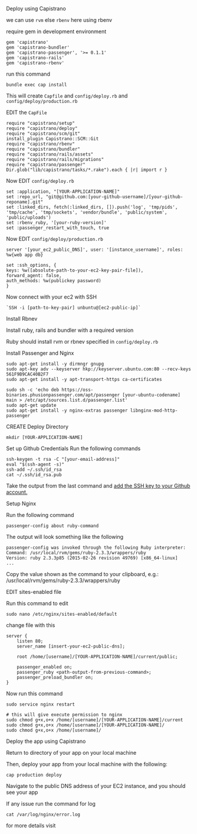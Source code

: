 Deploy using Capistrano

we can use `rvm` else `rbenv` here using rbenv

require gem in development environment

    gem 'capistrano'
    gem 'capistrano-bundler'
    gem 'capistrano-passenger', '>= 0.1.1'
    gem 'capistrano-rails'
    gem 'capistrano-rbenv'

run this command 

    bundle exec cap install

This will create `Capfile` and `config/deploy.rb` and `config/deploy/production.rb`

EDIT the `CapFile`

    require "capistrano/setup"
    require "capistrano/deploy"
    require "capistrano/scm/git"
    install_plugin Capistrano::SCM::Git
    require "capistrano/rbenv"
    require "capistrano/bundler"
    require "capistrano/rails/assets"
    require "capistrano/rails/migrations"
    require "capistrano/passenger"
    Dir.glob("lib/capistrano/tasks/*.rake").each { |r| import r }

Now EDIT `config/deploy.rb`
   
    set :application, "[YOUR-APPLICATION-NAME]"
    set :repo_url, "git@github.com:[your-github-username]/[your-github-reponame].git"
    set :linked_dirs, fetch(:linked_dirs, []).push('log', 'tmp/pids', 'tmp/cache', 'tmp/sockets', 'vendor/bundle', 'public/system', 'public/uploads')
    set :rbenv_ruby, '[your-ruby-version]'
    set :passenger_restart_with_touch, true

Now EDIT `config/deploy/production.rb`

    server '[your_ec2_public_DNS]', user: '[instance_username]', roles: %w{web app db}

    set :ssh_options, {
    keys: %w([absolute-path-to-your-ec2-key-pair-file]),
    forward_agent: false,
    auth_methods: %w(publickey password)
    }


Now connect with your ec2 with SSH
    
    `SSH -i [path-to-key-pair] unbuntu@[ec2-public-ip]`

Install Rbnev

Install ruby, rails and bundler with a required version

Ruby should install rvm or rbnev specified in `config/deploy.rb`

Install Passenger and Nginx

    sudo apt-get install -y dirmngr gnupg
    sudo apt-key adv --keyserver hkp://keyserver.ubuntu.com:80 --recv-keys 561F9B9CAC40B2F7
    sudo apt-get install -y apt-transport-https ca-certificates

    sudo sh -c 'echo deb https://oss-binaries.phusionpassenger.com/apt/passenger [your-ubuntu-codename] main > /etc/apt/sources.list.d/passenger.list'
    sudo apt-get update
    sudo apt-get install -y nginx-extras passenger libnginx-mod-http-passenger

CREATE Deploy Directory

    mkdir [YOUR-APPLICATION-NAME]

Set up Github Credentials
    Run the following commands

    ssh-keygen -t rsa -C "[your-email-address]"
    eval "$(ssh-agent -s)"
    ssh-add ~/.ssh/id_rsa
    cat ~/.ssh/id_rsa.pub

Take the output from the last command and <a href="https://help.github.com/articles/adding-a-new-ssh-key-to-your-github-account/"> add the SSH key to your Github account. </a>


Setup Nginx

Run the following command

    passenger-config about ruby-command

The output will look something like the following

    passenger-config was invoked through the following Ruby interpreter:
    Command: /usr/local/rvm/gems/ruby-2.3.3/wrappers/ruby
    Version: ruby 2.3.3p85 (2015-02-26 revision 49769) [x86_64-linux]
    ...

Copy the value shown as the command to your clipboard, e.g.:  /usr/local/rvm/gems/ruby-2.3.3/wrappers/ruby

EDIT sites-enabled file

Run this command to edit

    sudo nano /etc/nginx/sites-enabled/default

change file with this

    server {
        listen 80;
        server_name [insert-your-ec2-public-dns];

        root /home/[username]/[YOUR-APPLICATION-NAME]/current/public;

        passenger_enabled on;
        passenger_ruby <path-output-from-previous-command>;
        passenger_preload_bundler on;
    }

Now run this command 

    sudo service nginx restart

    # this will give execute permission to nginx
    sudo chmod g+x,o+x /home/[username]/[YOUR-APPLICATION-NAME]/current
    sudo chmod g+x,o+x /home/[username]/[YOUR-APPLICATION-NAME]/
    sudo chmod g+x,o+x /home/[username]/

Deploy the app using Capistrano

Return to directory of your app on your local machine

Then, deploy your app from your local machine with the following:

    cap production deploy

Navigate to the public DNS address of your EC2 instance, and you should see your app


If any issue run the command for log

    cat /var/log/nginx/error.log


for more details <a herf="https://medium.com/@KerrySheldon/ec2-exercise-1-6-deploy-a-rails-app-to-an-ec2-instance-using-capistrano-3485238e4a4a">visit</a>






